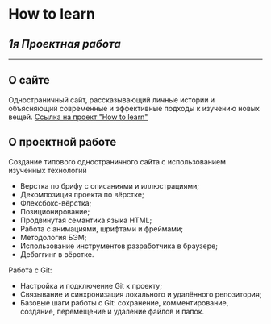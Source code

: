 # **How to learn**

## _1я Проектная работа_

---

## О сайте

Одностраничный сайт, рассказывающий личные истории и объясняющий современные и эффективные подходы к изучению новых вещей.
[Cсылка на проект "How to learn"](https://anastasiash29.github.io/How-to-learn/)

## О проектной работе

Создание типового одностраничного сайта с использованием изученных технологий

- Верстка по брифу с описаниями и иллюстрациями;
- Декомпозиция проекта по вёрстке;
- Флексбокс-вёрстка;
- Позиционирование;
- Продвинутая семантика языка HTML;
- Работа с анимациями, шрифтами и фреймами;
- Методология БЭМ;
- Использование инструментов разработчика в браузере;
- Дебаггинг в вёрстке.

Работа с Git:

- Настройка и подключение Git к проекту;
- Связывание и синхронизация локального и удалённого репозитория;
- Базовые шаги работы c Git: сохранение, комментирование, создание, перемещение и удаление файлов и папок.
